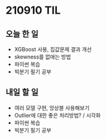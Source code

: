 # 210910 TIL

## 오늘 한 일
- XGBoost 사용, 집값문제 결과 개선
- skewness를 없애는 방법
- 파이썬 복습
- 빅분기 필기 공부

## 내일 할 일
- 여러 모델 구현, 앙상블 사용해보기
- Outlier에 대한 좋은 처리방법? / 시각화
- 파이썬 복습
- 빅분기 필기 공부
